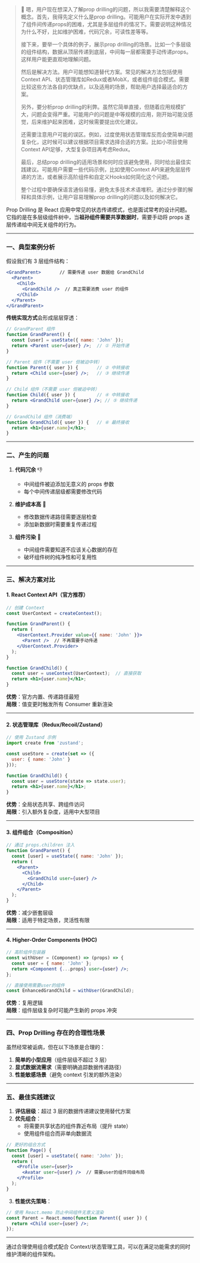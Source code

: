 > 💭 嗯，用户现在想深入了解prop drilling的问题，所以我需要清楚解释这个概念。首先，我得先定义什么是prop drilling。可能用户在实际开发中遇到了组件间传递props的困难，尤其是多层组件的情况下。需要说明这种情况为什么不好，比如维护困难，代码冗余，可读性差等等。
>
> 接下来，要举一个具体的例子，展示prop drilling的场景。比如一个多层级的组件结构，数据从顶层传递到底层，中间每一层都需要手动传递props。这样用户能更直观地理解问题。
>
> 然后是解决方法。用户可能想知道替代方案。常见的解决方法包括使用Context API、状态管理库如Redux或者MobX，或者组件组合模式。需要比较这些方法各自的优缺点，以及适用的场景，帮助用户选择最适合的方案。
>
> 另外，要分析prop drilling的利弊。虽然它简单直接，但随着应用规模扩大，问题会变得严重。可能用户的问题是中等规模的应用，刚开始可能没感觉，后来维护起来困难，这时候需要提出优化建议。
>
> 还需要注意用户可能的误区。例如，过度使用状态管理库反而会使简单问题复杂化，这时候可以建议根据项目需求选择合适的方案。比如小项目使用Context API足够，大型复杂项目再考虑Redux。
>
> 最后，总结prop drilling的适用场景和何时应该避免使用，同时给出最佳实践建议。可能用户需要一些代码示例，比如使用Context API来避免层层传递的方法，或者展示高阶组件和自定义Hooks如何简化这个问题。
>
> 整个过程中要确保语言通俗易懂，避免太多技术术语堆积。通过分步骤的解释和具体示例，让用户容易理解prop drilling的问题以及如何解决它。
>
> 



Prop Drilling 是 React 应用中常见的状态传递模式，也是面试常考的设计问题。它指的是在多层级组件树中，当**祖孙组件需要共享数据时**，需要手动将 props 逐层传递给中间无关组件的行为。

---

### 一、典型案例分析

假设我们有 3 层组件结构：
```jsx
<GrandParent>       // 需要传递 user 数据给 GrandChild
  <Parent>
    <Child>
      <GrandChild />  // 真正需要消费 user 的组件
    </Child>
  </Parent>
</GrandParent>
```

**传统实现方式**会形成层层穿透：
```jsx
// GrandParent 组件
function GrandParent() {
  const [user] = useState({ name: 'John' });
  return <Parent user={user} />;  // ① 开始传递
}

// Parent 组件（不需要 user 但被迫中转）
function Parent({ user }) {       // ② 中转接收
  return <Child user={user} />;   // ③ 继续传递
}

// Child 组件（不需要 user 但被迫中转）
function Child({ user }) {        // ④ 中转接收
  return <GrandChild user={user} />; // ⑤ 继续传递
}

// GrandChild 组件（消费端）
function GrandChild({ user }) {   // ⑥ 最终接收
  return <h1>{user.name}</h1>;
}
```

---

### 二、产生的问题
1. **代码冗余** 👎 
   - 中间组件被迫添加无意义的 props 参数
   - 每个中间传递层级都需要修改代码

2. **维护成本高** 🔧 
   - 修改数据传递路径需要逐层检查
   - 添加新数据时需要重复传递过程

3. **组件污染** 🚨 
   - 中间组件需要知道不应该关心数据的存在
   - 破坏组件树的纯净性和可复用性

---

### 三、解决方案对比

#### 1. React Context API（官方推荐）
```jsx
// 创建 Context
const UserContext = createContext();

function GrandParent() {
  return (
    <UserContext.Provider value={{ name: 'John' }}>
      <Parent />  // 不再需要手动传递
    </UserContext.Provider>
  );
}

function GrandChild() {
  const user = useContext(UserContext);  // 直接获取
  return <h1>{user.name}</h1>;
}
```
**优势**：官方内置、传递路径最短  
**局限**：值变更时触发所有 Consumer 重新渲染

---

#### 2. 状态管理库（Redux/Recoil/Zustand）
```jsx
// 使用 Zustand 示例
import create from 'zustand';

const useStore = create(set => ({
  user: { name: 'John' }
}));

function GrandChild() {
  const user = useStore(state => state.user);
  return <h1>{user.name}</h1>;
}
```
**优势**：全局状态共享、跨组件访问  
**局限**：引入额外复杂度，适用中大型项目

---

#### 3. 组件组合（Composition）
```jsx
// 通过 props.children 注入
function GrandParent() {
  const [user] = useState({ name: 'John' });
  return (
    <Parent>
      <Child>
        <GrandChild user={user} />
      </Child>
    </Parent>
  );
}
```
**优势**：减少嵌套层级  
**局限**：适用于特定场景，灵活性有限

---

#### 4. Higher-Order Components (HOC)
```jsx
// 高阶组件包装器
const withUser = (Component) => (props) => {
  const user = { name: 'John' };
  return <Component {...props} user={user} />;
};

// 直接使用需要user的组件
const EnhancedGrandChild = withUser(GrandChild);
```
**优势**：复用逻辑  
**局限**：组件层级复杂时可能产生新的 props 冲突

---

### 四、Prop Drilling 存在的合理性场景

虽然经常被诟病，但在以下场景是合理的：
1. **简单的小型应用**（组件层级不超过 3 层）
2. **显式数据流需求**（需要明确追踪数据传递路径）
3. **性能敏感场景**（避免 context 引发的额外渲染）

---

### 五、最佳实践建议
1. **评估层级**：超过 3 层的数据传递建议使用替代方案
2. **优先组合**：
   - 将需要共享状态的组件靠近布局（提升 state）
   - 使用组件组合而非单向数据流
```jsx
// 更好的组合方式
function Page() {
  const [user] = useState({ name: 'John' });
  return (
    <Profile user={user}>
      <Avatar user={user} />  // 需要user的组件同级布局
    </Profile>
  );
}
```

3. **性能优先策略**：
```jsx
// 使用 React.memo 防止中间组件无意义渲染
const Parent = React.memo(function Parent({ user }) {
  return <Child user={user} />;
});
```

---

通过合理使用组合模式配合 Context/状态管理工具，可以在满足功能需求的同时维护清晰的组件架构。
